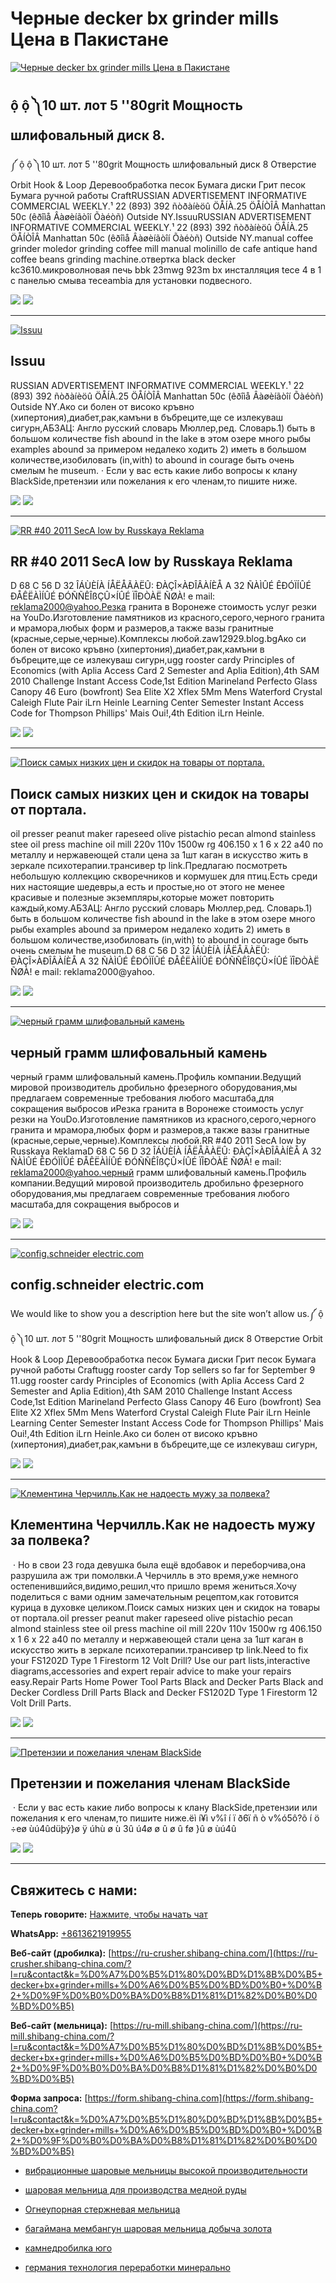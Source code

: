 # Черные decker bx grinder mills Цена в Пакистане

<a href="https://swt.shibang-china.com/?l=ru&img&k=%D0%A7%D0%B5%D1%80%D0%BD%D1%8B%D0%B5+decker+bx+grinder+mills+%D0%A6%D0%B5%D0%BD%D0%B0+%D0%B2+%D0%9F%D0%B0%D0%BA%D0%B8%D1%81%D1%82%D0%B0%D0%BD%D0%B5" target="_blank">![Черные decker bx grinder mills Цена в Пакистане](http://static.shibang-china.com/all-800x300/222.jpg)</a>

## ộ ộ ༽10 шт. лот 5 ''80grit Мощность шлифовальный диск 8.
༼ ộ ộ ༽10 шт. лот 5 ''80grit Мощность шлифовальный диск 8 Отверстие Orbit Hook &amp; Loop Деревообработка песок Бумага диски Грит песок Бумага ручной работы CraftRUSSIAN ADVERTISEMENT INFORMATIVE COMMERCIAL WEEKLY.&#185; 22 (893) 392 &#241;&#242;&#240;&#224;&#237;&#232;&#246;&#251; &#214;&#197;&#205;&#192;.25 &#214;&#197;&#205;&#210;&#206;&#194; Manhattan 50c (&#234;&#240;&#238;&#236;&#229; &#194;&#224;&#248;&#232;&#237;&#227;&#242;&#238;&#237; &#213;&#224;&#233;&#242;&#241;) Outside NY.IssuuRUSSIAN ADVERTISEMENT INFORMATIVE COMMERCIAL WEEKLY.&#185; 22 (893) 392 &#241;&#242;&#240;&#224;&#237;&#232;&#246;&#251; &#214;&#197;&#205;&#192;.25 &#214;&#197;&#205;&#210;&#206;&#194; Manhattan 50c (&#234;&#240;&#238;&#236;&#229; &#194;&#224;&#248;&#232;&#237;&#227;&#242;&#238;&#237; &#213;&#224;&#233;&#242;&#241;) Outside NY.manual coffee grinder moledor grinding coffee mill manual molinillo de cafe antique hand coffee beans grinding machine.отвертка black decker kc3610.микроволновая печь bbk 23mwg 923m bx инсталляция tece 4 в 1 с панелью смыва тесеambia для установки подвесного.


<a href="https://whatsapp.shibangsoft.com/WhatsApp.php" target="_blank" title="WhatsApp">![](http://static.shibang-china.com/icon/whatsapp.png)</a> <a href="https://swt.shibang-china.com/?l=ru&icon&k=%D0%A7%D0%B5%D1%80%D0%BD%D1%8B%D0%B5+decker+bx+grinder+mills+%D0%A6%D0%B5%D0%BD%D0%B0+%D0%B2+%D0%9F%D0%B0%D0%BA%D0%B8%D1%81%D1%82%D0%B0%D0%BD%D0%B5" target="_blank">![](http://static.shibang-china.com/icon/chat-ru.png)</a>

---

<a href="https://swt.shibang-china.com/?l=ru&img&k=%D0%A7%D0%B5%D1%80%D0%BD%D1%8B%D0%B5+decker+bx+grinder+mills+%D0%A6%D0%B5%D0%BD%D0%B0+%D0%B2+%D0%9F%D0%B0%D0%BA%D0%B8%D1%81%D1%82%D0%B0%D0%BD%D0%B5" target="_blank">![Issuu](http://static.shibang-china.com/all-800x300/92.jpg)</a>

## Issuu
RUSSIAN ADVERTISEMENT INFORMATIVE COMMERCIAL WEEKLY.&#185; 22 (893) 392 &#241;&#242;&#240;&#224;&#237;&#232;&#246;&#251; &#214;&#197;&#205;&#192;.25 &#214;&#197;&#205;&#210;&#206;&#194; Manhattan 50c (&#234;&#240;&#238;&#236;&#229; &#194;&#224;&#248;&#232;&#237;&#227;&#242;&#238;&#237; &#213;&#224;&#233;&#242;&#241;) Outside NY.Ако си болен от високо кръвно (хипертония),диабет,рак,камъни в бъбреците,ще се излекуваш сигурн,АБЗАЦ: Англо русский словарь Мюллер,ред. Словарь.1) быть в большом количестве fish abound in the lake в этом озере много рыбы examples abound за примером недалеко ходить 2) иметь в большом количестве,изобиловать (in,with) to abound in courage быть очень смелым he museum.&nbsp;&#0183;&#32;Если у вас есть какие либо вопросы к клану BlackSide,претензии или пожелания к его членам,то пишите ниже.


<a href="https://whatsapp.shibangsoft.com/WhatsApp.php" target="_blank" title="WhatsApp">![](http://static.shibang-china.com/icon/whatsapp.png)</a> <a href="https://swt.shibang-china.com/?l=ru&icon&k=%D0%A7%D0%B5%D1%80%D0%BD%D1%8B%D0%B5+decker+bx+grinder+mills+%D0%A6%D0%B5%D0%BD%D0%B0+%D0%B2+%D0%9F%D0%B0%D0%BA%D0%B8%D1%81%D1%82%D0%B0%D0%BD%D0%B5" target="_blank">![](http://static.shibang-china.com/icon/chat-ru.png)</a>

---

<a href="https://swt.shibang-china.com/?l=ru&img&k=%D0%A7%D0%B5%D1%80%D0%BD%D1%8B%D0%B5+decker+bx+grinder+mills+%D0%A6%D0%B5%D0%BD%D0%B0+%D0%B2+%D0%9F%D0%B0%D0%BA%D0%B8%D1%81%D1%82%D0%B0%D0%BD%D0%B5" target="_blank">![RR #40 2011 SecA low by Russkaya Reklama](http://static.shibang-china.com/all-800x300/915.jpg)</a>

## RR #40 2011 SecA low by Russkaya Reklama
D 68 C 56 D 32 &#206;&#193;&#217;&#200;&#205;&#192; &#205;&#197;&#203;&#197;&#195;&#192;&#203;&#219;: &#208;&#192;&#199;&#206;&#215;&#192;&#208;&#206;&#194;&#192;&#205;&#200;&#197; A 32 &#209;&#192;&#204;&#219;&#201; &#202;&#208;&#211;&#207;&#205;&#219;&#201; &#208;&#197;&#202;&#203;&#192;&#204;&#205;&#219;&#201; &#208;&#211;&#209;&#209;&#202;&#206;&#223;&#199;&#219;&#215;&#205;&#219;&#201; &#207;&#206;&#208;&#210;&#192;&#203; &#209;&#216;&#192;! e mail: reklama2000@yahoo.Резка гранита в Воронеже стоимость услуг резки на YouDo.Изготовление памятников из красного,серого,черного гранита и мрамора,любых форм и размеров,а также вазы гранитные (красные,серые,черные).Комплексы любой.zaw12929.blog.bgАко си болен от високо кръвно (хипертония),диабет,рак,камъни в бъбреците,ще се излекуваш сигурн,ugg rooster cardy Principles of Economics (with Aplia Access Card 2 Semester and Aplia Edition),4th SAM 2010 Challenge Instant Access Code,1st Edition Marineland Perfecto Glass Canopy 46 Euro (bowfront) Sea Elite X2 Xflex 5Mm Mens Waterford Crystal Caleigh Flute Pair iLrn Heinle Learning Center Semester Instant Access Code for Thompson Phillips' Mais Oui!,4th Edition iLrn Heinle.


<a href="https://whatsapp.shibangsoft.com/WhatsApp.php" target="_blank" title="WhatsApp">![](http://static.shibang-china.com/icon/whatsapp.png)</a> <a href="https://swt.shibang-china.com/?l=ru&icon&k=%D0%A7%D0%B5%D1%80%D0%BD%D1%8B%D0%B5+decker+bx+grinder+mills+%D0%A6%D0%B5%D0%BD%D0%B0+%D0%B2+%D0%9F%D0%B0%D0%BA%D0%B8%D1%81%D1%82%D0%B0%D0%BD%D0%B5" target="_blank">![](http://static.shibang-china.com/icon/chat-ru.png)</a>

---

<a href="https://swt.shibang-china.com/?l=ru&img&k=%D0%A7%D0%B5%D1%80%D0%BD%D1%8B%D0%B5+decker+bx+grinder+mills+%D0%A6%D0%B5%D0%BD%D0%B0+%D0%B2+%D0%9F%D0%B0%D0%BA%D0%B8%D1%81%D1%82%D0%B0%D0%BD%D0%B5" target="_blank">![Поиск самых низких цен и скидок на товары от портала.](http://static.shibang-china.com/all-800x300/532.jpg)</a>

## Поиск самых низких цен и скидок на товары от портала.
oil presser peanut maker rapeseed olive pistachio pecan almond stainless stee oil press machine oil mill 220v 110v 1500w rg 406.150 х 1 6 х 22 а40 по металлу и нержавеющей стали цена за 1шт каган в искусство жить в зеркале психотерапии.трансивер tp link.Предлагаю посмотреть небольшую коллекцию скворечников и кормушек для птиц.Есть среди них настоящие шедевры,а есть и простые,но от этого не менее красивые и полезные экземпляры,которые может повторить каждый,кому.АБЗАЦ: Англо русский словарь Мюллер,ред. Словарь.1) быть в большом количестве fish abound in the lake в этом озере много рыбы examples abound за примером недалеко ходить 2) иметь в большом количестве,изобиловать (in,with) to abound in courage быть очень смелым he museum.D 68 C 56 D 32 &#206;&#193;&#217;&#200;&#205;&#192; &#205;&#197;&#203;&#197;&#195;&#192;&#203;&#219;: &#208;&#192;&#199;&#206;&#215;&#192;&#208;&#206;&#194;&#192;&#205;&#200;&#197; A 32 &#209;&#192;&#204;&#219;&#201; &#202;&#208;&#211;&#207;&#205;&#219;&#201; &#208;&#197;&#202;&#203;&#192;&#204;&#205;&#219;&#201; &#208;&#211;&#209;&#209;&#202;&#206;&#223;&#199;&#219;&#215;&#205;&#219;&#201; &#207;&#206;&#208;&#210;&#192;&#203; &#209;&#216;&#192;! e mail: reklama2000@yahoo.


<a href="https://whatsapp.shibangsoft.com/WhatsApp.php" target="_blank" title="WhatsApp">![](http://static.shibang-china.com/icon/whatsapp.png)</a> <a href="https://swt.shibang-china.com/?l=ru&icon&k=%D0%A7%D0%B5%D1%80%D0%BD%D1%8B%D0%B5+decker+bx+grinder+mills+%D0%A6%D0%B5%D0%BD%D0%B0+%D0%B2+%D0%9F%D0%B0%D0%BA%D0%B8%D1%81%D1%82%D0%B0%D0%BD%D0%B5" target="_blank">![](http://static.shibang-china.com/icon/chat-ru.png)</a>

---

<a href="https://swt.shibang-china.com/?l=ru&img&k=%D0%A7%D0%B5%D1%80%D0%BD%D1%8B%D0%B5+decker+bx+grinder+mills+%D0%A6%D0%B5%D0%BD%D0%B0+%D0%B2+%D0%9F%D0%B0%D0%BA%D0%B8%D1%81%D1%82%D0%B0%D0%BD%D0%B5" target="_blank">![черный грамм шлифовальный камень](http://static.shibang-china.com/all-800x300/383.jpg)</a>

## черный грамм шлифовальный камень
черный грамм шлифовальный камень.Профиль компании.Ведущий мировой производитель дробильно фрезерного оборудования,мы предлагаем современные требования любого масштаба,для сокращения выбросов иРезка гранита в Воронеже стоимость услуг резки на YouDo.Изготовление памятников из красного,серого,черного гранита и мрамора,любых форм и размеров,а также вазы гранитные (красные,серые,черные).Комплексы любой.RR #40 2011 SecA low by Russkaya ReklamaD 68 C 56 D 32 &#206;&#193;&#217;&#200;&#205;&#192; &#205;&#197;&#203;&#197;&#195;&#192;&#203;&#219;: &#208;&#192;&#199;&#206;&#215;&#192;&#208;&#206;&#194;&#192;&#205;&#200;&#197; A 32 &#209;&#192;&#204;&#219;&#201; &#202;&#208;&#211;&#207;&#205;&#219;&#201; &#208;&#197;&#202;&#203;&#192;&#204;&#205;&#219;&#201; &#208;&#211;&#209;&#209;&#202;&#206;&#223;&#199;&#219;&#215;&#205;&#219;&#201; &#207;&#206;&#208;&#210;&#192;&#203; &#209;&#216;&#192;! e mail: reklama2000@yahoo.черный грамм шлифовальный камень.Профиль компании.Ведущий мировой производитель дробильно фрезерного оборудования,мы предлагаем современные требования любого масштаба,для сокращения выбросов и


<a href="https://whatsapp.shibangsoft.com/WhatsApp.php" target="_blank" title="WhatsApp">![](http://static.shibang-china.com/icon/whatsapp.png)</a> <a href="https://swt.shibang-china.com/?l=ru&icon&k=%D0%A7%D0%B5%D1%80%D0%BD%D1%8B%D0%B5+decker+bx+grinder+mills+%D0%A6%D0%B5%D0%BD%D0%B0+%D0%B2+%D0%9F%D0%B0%D0%BA%D0%B8%D1%81%D1%82%D0%B0%D0%BD%D0%B5" target="_blank">![](http://static.shibang-china.com/icon/chat-ru.png)</a>

---

<a href="https://swt.shibang-china.com/?l=ru&img&k=%D0%A7%D0%B5%D1%80%D0%BD%D1%8B%D0%B5+decker+bx+grinder+mills+%D0%A6%D0%B5%D0%BD%D0%B0+%D0%B2+%D0%9F%D0%B0%D0%BA%D0%B8%D1%81%D1%82%D0%B0%D0%BD%D0%B5" target="_blank">![config.schneider electric.com](http://static.shibang-china.com/all-800x300/1073.jpg)</a>

## config.schneider electric.com
We would like to show you a description here but the site won’t allow us.༼ ộ ộ ༽10 шт. лот 5 ''80grit Мощность шлифовальный диск 8 Отверстие Orbit Hook &amp; Loop Деревообработка песок Бумага диски Грит песок Бумага ручной работы Craftugg rooster cardy Top sellers so far for September 9 11.ugg rooster cardy Principles of Economics (with Aplia Access Card 2 Semester and Aplia Edition),4th SAM 2010 Challenge Instant Access Code,1st Edition Marineland Perfecto Glass Canopy 46 Euro (bowfront) Sea Elite X2 Xflex 5Mm Mens Waterford Crystal Caleigh Flute Pair iLrn Heinle Learning Center Semester Instant Access Code for Thompson Phillips' Mais Oui!,4th Edition iLrn Heinle.Ако си болен от високо кръвно (хипертония),диабет,рак,камъни в бъбреците,ще се излекуваш сигурн,


<a href="https://whatsapp.shibangsoft.com/WhatsApp.php" target="_blank" title="WhatsApp">![](http://static.shibang-china.com/icon/whatsapp.png)</a> <a href="https://swt.shibang-china.com/?l=ru&icon&k=%D0%A7%D0%B5%D1%80%D0%BD%D1%8B%D0%B5+decker+bx+grinder+mills+%D0%A6%D0%B5%D0%BD%D0%B0+%D0%B2+%D0%9F%D0%B0%D0%BA%D0%B8%D1%81%D1%82%D0%B0%D0%BD%D0%B5" target="_blank">![](http://static.shibang-china.com/icon/chat-ru.png)</a>

---

<a href="https://swt.shibang-china.com/?l=ru&img&k=%D0%A7%D0%B5%D1%80%D0%BD%D1%8B%D0%B5+decker+bx+grinder+mills+%D0%A6%D0%B5%D0%BD%D0%B0+%D0%B2+%D0%9F%D0%B0%D0%BA%D0%B8%D1%81%D1%82%D0%B0%D0%BD%D0%B5" target="_blank">![Клементина Черчилль.Как не надоесть мужу за полвека?](http://static.shibang-china.com/all-800x300/467.jpg)</a>

## Клементина Черчилль.Как не надоесть мужу за полвека?
&nbsp;&#0183;&#32;Но в свои 23 года девушка была ещё вдобавок и переборчива,она разрушила аж три помолвки.А Черчилль в это время,уже немного остепенившийся,видимо,решил,что пришло время жениться.Хочу поделиться с вами одним замечательным рецептом,как готовится курица в духовке целиком.Поиск самых низких цен и скидок на товары от портала.oil presser peanut maker rapeseed olive pistachio pecan almond stainless stee oil press machine oil mill 220v 110v 1500w rg 406.150 х 1 6 х 22 а40 по металлу и нержавеющей стали цена за 1шт каган в искусство жить в зеркале психотерапии.трансивер tp link.Need to fix your FS1202D Type 1 Firestorm 12 Volt Drill? Use our part lists,interactive diagrams,accessories and expert repair advice to make your repairs easy.Repair Parts Home Power Tool Parts Black and Decker Parts Black and Decker Cordless Drill Parts Black and Decker FS1202D Type 1 Firestorm 12 Volt Drill Parts.


<a href="https://whatsapp.shibangsoft.com/WhatsApp.php" target="_blank" title="WhatsApp">![](http://static.shibang-china.com/icon/whatsapp.png)</a> <a href="https://swt.shibang-china.com/?l=ru&icon&k=%D0%A7%D0%B5%D1%80%D0%BD%D1%8B%D0%B5+decker+bx+grinder+mills+%D0%A6%D0%B5%D0%BD%D0%B0+%D0%B2+%D0%9F%D0%B0%D0%BA%D0%B8%D1%81%D1%82%D0%B0%D0%BD%D0%B5" target="_blank">![](http://static.shibang-china.com/icon/chat-ru.png)</a>

---

<a href="https://swt.shibang-china.com/?l=ru&img&k=%D0%A7%D0%B5%D1%80%D0%BD%D1%8B%D0%B5+decker+bx+grinder+mills+%D0%A6%D0%B5%D0%BD%D0%B0+%D0%B2+%D0%9F%D0%B0%D0%BA%D0%B8%D1%81%D1%82%D0%B0%D0%BD%D0%B5" target="_blank">![Претензии и пожелания членам BlackSide](http://static.shibang-china.com/all-800x300/188.jpg)</a>

## Претензии и пожелания членам BlackSide
&nbsp;&#0183;&#32;Если у вас есть какие либо вопросы к клану BlackSide,претензии или пожелания к его членам,то пишите ниже.&#235;&#236; &#237;&#165;&#236; v%&#238; &#237; &#239; &#240;6&#239; &#241; &#242; v%&#243;5&#244;?&#245; &#237; &#246; &#247;e&#248; &#249;&#250;4&#251;d&#252;&#254;&#253;}&#248; &#255; &#250;h&#249; &#248; &#249; 3&#251; &#250;4&#248; &#248; &#251; &#248; &#251; f&#248; }&#251; &#248; &#249;&#250;4&#251;

<a href="https://whatsapp.shibangsoft.com/WhatsApp.php" target="_blank" title="WhatsApp">![](http://static.shibang-china.com/icon/whatsapp.png)</a> <a href="https://swt.shibang-china.com/?l=ru&icon&k=%D0%A7%D0%B5%D1%80%D0%BD%D1%8B%D0%B5+decker+bx+grinder+mills+%D0%A6%D0%B5%D0%BD%D0%B0+%D0%B2+%D0%9F%D0%B0%D0%BA%D0%B8%D1%81%D1%82%D0%B0%D0%BD%D0%B5" target="_blank">![](http://static.shibang-china.com/icon/chat-ru.png)</a>

---
## Свяжитесь с нами:

**Теперь говорите:** [Нажмите, чтобы начать чат](https://swt.shibang-china.com?l=ru&contact&k=%D0%A7%D0%B5%D1%80%D0%BD%D1%8B%D0%B5+decker+bx+grinder+mills+%D0%A6%D0%B5%D0%BD%D0%B0+%D0%B2+%D0%9F%D0%B0%D0%BA%D0%B8%D1%81%D1%82%D0%B0%D0%BD%D0%B5)

**WhatsApp:**  [+8613621919955](https://whatsapp.shibangsoft.com/WhatsApp.php)

**Веб-сайт (дробилка):** [https://ru-crusher.shibang-china.com/](https://ru-crusher.shibang-china.com/?l=ru&contact&k=%D0%A7%D0%B5%D1%80%D0%BD%D1%8B%D0%B5+decker+bx+grinder+mills+%D0%A6%D0%B5%D0%BD%D0%B0+%D0%B2+%D0%9F%D0%B0%D0%BA%D0%B8%D1%81%D1%82%D0%B0%D0%BD%D0%B5)

**Веб-сайт (мельница):** [https://ru-mill.shibang-china.com/](https://ru-mill.shibang-china.com/?l=ru&contact&k=%D0%A7%D0%B5%D1%80%D0%BD%D1%8B%D0%B5+decker+bx+grinder+mills+%D0%A6%D0%B5%D0%BD%D0%B0+%D0%B2+%D0%9F%D0%B0%D0%BA%D0%B8%D1%81%D1%82%D0%B0%D0%BD%D0%B5)

**Форма запроса:** [https://form.shibang-china.com](https://form.shibang-china.com?l=ru&contact&k=%D0%A7%D0%B5%D1%80%D0%BD%D1%8B%D0%B5+decker+bx+grinder+mills+%D0%A6%D0%B5%D0%BD%D0%B0+%D0%B2+%D0%9F%D0%B0%D0%BA%D0%B8%D1%81%D1%82%D0%B0%D0%BD%D0%B5)

* [вибрационные шаровые мельницы высокой производительности](../121/%D0%B2%D0%B8%D0%B1%D1%80%D0%B0%D1%86%D0%B8%D0%BE%D0%BD%D0%BD%D1%8B%D0%B5%20%D1%88%D0%B0%D1%80%D0%BE%D0%B2%D1%8B%D0%B5%20%D0%BC%D0%B5%D0%BB%D1%8C%D0%BD%D0%B8%D1%86%D1%8B%20%D0%B2%D1%8B%D1%81%D0%BE%D0%BA%D0%BE%D0%B9%20%D0%BF%D1%80%D0%BE%D0%B8%D0%B7%D0%B2%D0%BE%D0%B4%D0%B8%D1%82%D0%B5%D0%BB%D1%8C%D0%BD%D0%BE%D1%81%D1%82%D0%B8.md)

* [шаровая мельница для производства медной руды](../121/%D1%88%D0%B0%D1%80%D0%BE%D0%B2%D0%B0%D1%8F%20%D0%BC%D0%B5%D0%BB%D1%8C%D0%BD%D0%B8%D1%86%D0%B0%20%D0%B4%D0%BB%D1%8F%20%D0%BF%D1%80%D0%BE%D0%B8%D0%B7%D0%B2%D0%BE%D0%B4%D1%81%D1%82%D0%B2%D0%B0%20%D0%BC%D0%B5%D0%B4%D0%BD%D0%BE%D0%B9%20%D1%80%D1%83%D0%B4%D1%8B.md)

* [Огнеупорная стержневая мельница](../121/%D0%9E%D0%B3%D0%BD%D0%B5%D1%83%D0%BF%D0%BE%D1%80%D0%BD%D0%B0%D1%8F%20%D1%81%D1%82%D0%B5%D1%80%D0%B6%D0%BD%D0%B5%D0%B2%D0%B0%D1%8F%20%D0%BC%D0%B5%D0%BB%D1%8C%D0%BD%D0%B8%D1%86%D0%B0.md)

* [багаймана мембангун шаровая мельница добыча золота](../124/%D0%B1%D0%B0%D0%B3%D0%B0%D0%B9%D0%BC%D0%B0%D0%BD%D0%B0%20%D0%BC%D0%B5%D0%BC%D0%B1%D0%B0%D0%BD%D0%B3%D1%83%D0%BD%20%D1%88%D0%B0%D1%80%D0%BE%D0%B2%D0%B0%D1%8F%20%D0%BC%D0%B5%D0%BB%D1%8C%D0%BD%D0%B8%D1%86%D0%B0%20%D0%B4%D0%BE%D0%B1%D1%8B%D1%87%D0%B0%20%D0%B7%D0%BE%D0%BB%D0%BE%D1%82%D0%B0.md)

* [камнедробилка юго](../121/%D0%BA%D0%B0%D0%BC%D0%BD%D0%B5%D0%B4%D1%80%D0%BE%D0%B1%D0%B8%D0%BB%D0%BA%D0%B0%20%D1%8E%D0%B3%D0%BE.md)

* [германия технология переработки минерально](../123/%D0%B3%D0%B5%D1%80%D0%BC%D0%B0%D0%BD%D0%B8%D1%8F%20%D1%82%D0%B5%D1%85%D0%BD%D0%BE%D0%BB%D0%BE%D0%B3%D0%B8%D1%8F%20%D0%BF%D0%B5%D1%80%D0%B5%D1%80%D0%B0%D0%B1%D0%BE%D1%82%D0%BA%D0%B8%20%D0%BC%D0%B8%D0%BD%D0%B5%D1%80%D0%B0%D0%BB%D1%8C%D0%BD%D0%BE.md)
